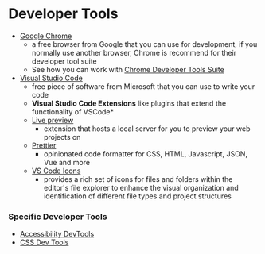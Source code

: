 # Developer Tools
- [Google Chrome](https://www.google.com/intl/en_uk/chrome/)
    - a free browser from Google that you can use for development, if you normally use another browser, Chrome is recommend for their developer tool suite
    - See how you can work with [Chrome Developer Tools Suite](./ChromeDevTools.md)
- [Visual Studio Code](https://code.visualstudio.com/)
    - free piece of software from Microsoft that you can use to write your code
    - **Visual Studio Code Extensions** like plugins that extend the functionality of VSCode*
    - [Live preview](https://marketplace.visualstudio.com/items?itemName=ms-vscode.live-server)
        - extension that hosts a local server for you to preview your web projects on
    - [Prettier](https://marketplace.visualstudio.com/items?itemName=esbenp.prettier-vscode)
        - opinionated code formatter for CSS, HTML, Javascript, JSON, Vue and more
    - [VS Code Icons](https://marketplace.visualstudio.com/items?itemName=vscode-icons-team.vscode-icons)
        - provides a rich set of icons for files and folders within the editor's file explorer to enhance the visual organization and identification of different file types and project structures


### Specific Developer Tools
- [Accessibility DevTools](./AccessibilityTools.md)
- [CSS Dev Tools](./CSSDevTools.md#)


